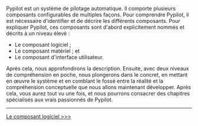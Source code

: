 Pypilot est un système de pilotage automatique. Il comporte plusieurs composants configurables de multiples façons. Pour comprendre Pypilot, il est nécessaire d'identifier et de décrire les différents composants. Pour expliquer Pypilot, ces composants sont d'abord explicitement nommés et décrits à un niveau élevé :
* Le composant logiciel ;
* Le composant matériel ; et
* Le composant d'interface utilisateur.

Après cela, nous approfondirons la description. Ensuite, avec deux niveaux de compréhension en poche, nous plongerons dans le concret, en mettant en œuvre le système et en comblant le fossé entre la réalité et la compréhension conceptuelle que nous allons maintenant développer. Après cela, vous aurez tout vu une fois, et nous pourrons consacrer des chapitres spécialisés aux vrais passionnés de Pypilot.

***
[Le composant logiciel >>>](Le-composant-logiciel)